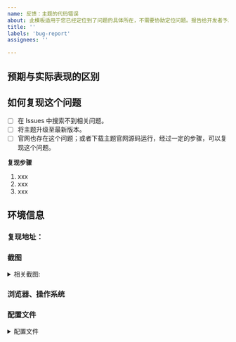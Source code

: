 ```yaml
---
name: 反馈：主题的代码错误
about: 此模板适用于您已经定位到了问题的具体所在，不需要协助定位问题。报告给开发者予以修复。
title: ''
labels: 'bug-report'
assignees: ''

---
```


<!-- 如果您删除此模版，我们可能会在不进行调查的情况下关闭您的 Issue。 -->

## 预期与实际表现的区别

<!-- 尽可能详细地描述您发现的问题，包括预期与实际表现的区别。 -->


## 如何复现这个问题

<!-- 如果您未按照模板中的步骤进行自检，我们可能不会阅读您的 Issue。 -->

<!-- 将 [ ] 换成 [x] 来完成选择 -->

- [ ] 在 Issues 中搜索不到相关问题。
- [ ] 将主题升级至最新版本。
- [ ] 官网也存在这个问题；或者下载主题官网源码运行，经过一定的步骤，可以复现这个问题。

**复现步骤**

<!-- 如果您无法提供详细的复现步骤，说明您对此不明确，建议走帮助流程。（如果您已经定位到具体的代码位置，可以不填写复现步骤。 -->

1. xxx
2. xxx
3. xxx

## 环境信息 <!-- 请务必提供以下信息 -->

### 复现地址：
<!-- 如果使用文档官网源码本地运行也存在异常，可以不用提供复现地址。 -->

### 截图
<!-- 不同系统、浏览器效果可能不同，提供截图有助于发现问题。 -->
<details><summary>相关截图:</summary>

<!-- 在这里粘贴截图 -->

</details>

### 浏览器、操作系统

### 配置文件 <!-- 要求提供时再回来补全即可，如果想快速解决问题，可以直接写上 -->
<details><summary>配置文件</summary>

#### 站点配置文件
```yml
在这里粘贴 `blog/_config.yml` 中修改过的部分
```

#### 主题配置文件
```yml
在这里粘贴 `themes/volantis/_config.yml` 中修改过的部分
```

#### node.js & npm
```
在这里粘贴 `node -v && npm -v` 输出的信息
```

#### package.json
```
在这里粘贴 `npm ls --depth 0` 输出的信息
```

</details>
